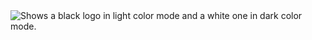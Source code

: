 <picture>
  <source media="(prefers-color-scheme: light)" srcset="https://github.com/Sairoden/Sairoden/assets/72735313/2fdc4c8a-a1ea-4048-93c8-63e0584242f1">
  <source media="(prefers-color-scheme: dark)" srcset="https://github.com/Sairoden/Sairoden/assets/72735313/3ab77bad-eba2-413e-874f-2452a83f3c4d">
  <img alt="Shows a black logo in light color mode and a white one in dark color mode." src="https://user-images.githubusercontent.com/25423296/163456779-a8556205-d0a5-45e2-ac17-42d089e3c3f8.png">
</picture>
